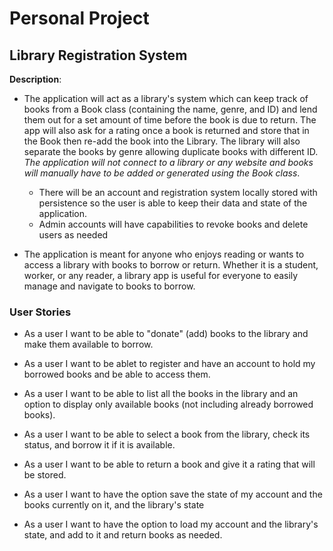 # Personal Project

## Library Registration System

**Description**:
- The application will act as a library's system which can keep track of books from a 
    Book class (containing the name, genre, and ID)
    and lend them out for a set amount of time before the book is due to return. The app will also
    ask for a rating once a book is returned and store that in the Book then re-add the book into the Library.
    The library will also separate the books by genre allowing duplicate books with different ID. 
    *The application will not connect to a library or any website and books will manually have to be added 
    or generated using the Book class*.
  - There will be an account and registration system locally stored with persistence so the user is able to keep their data and state of the application.
  - Admin accounts will have capabilities to revoke books and delete users as needed
    


- The application is meant for anyone who enjoys reading or wants to access a library with books to borrow or return. 
Whether it is a student, worker, or any reader, a library app is useful for everyone to easily manage 
and navigate to books to borrow.

### User Stories
- As a user I want to be able to "donate" (add) books to the library and make them available to borrow.
- As a user I want to be ablet to register and have an account to hold my borrowed books and be able to access them.
- As a user I want to be able to list all the books in the library and an option to display only available books 
(not including already borrowed books).
- As a user I want to be able to select a book from the library, check its status, and borrow it if it is available.
- As a user I want to be able to return a book and give it a rating that will be stored.

- As a user I want to have the option save the state of my account and the books currently on it, and the library's state
- As a user I want to have the option to load my account and the library's state, and
add to it and return books as needed.

